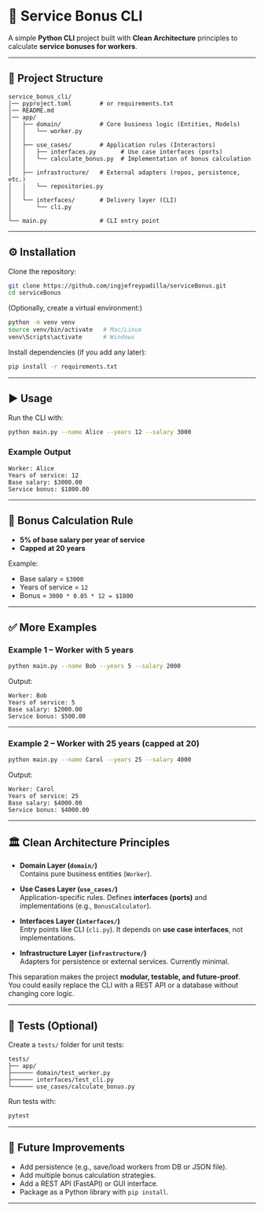 # 🧮 Service Bonus CLI

A simple **Python CLI** project built with **Clean Architecture** principles to calculate **service bonuses for workers**.

---

## 📂 Project Structure

```
service_bonus_cli/
│── pyproject.toml        # or requirements.txt
│── README.md
│── app/
│   ├── domain/           # Core business logic (Entities, Models)
│   │   └── worker.py
│   │
│   ├── use_cases/        # Application rules (Interactors)
│   │   ├── interfaces.py       # Use case interfaces (ports)
│   │   └── calculate_bonus.py  # Implementation of bonus calculation
│   │
│   ├── infrastructure/   # External adapters (repos, persistence, etc.)
│   │   └── repositories.py
│   │
│   └── interfaces/       # Delivery layer (CLI)
│       └── cli.py
│
└── main.py               # CLI entry point
```

---

## ⚙️ Installation

Clone the repository:

```bash
git clone https://github.com/ingjefreypadilla/serviceBonus.git
cd serviceBonus
```

(Optionally, create a virtual environment:)

```bash
python -m venv venv
source venv/bin/activate   # Mac/Linux
venv\Scripts\activate      # Windows
```

Install dependencies (if you add any later):

```bash
pip install -r requirements.txt
```

---

## ▶️ Usage

Run the CLI with:

```bash
python main.py --name Alice --years 12 --salary 3000
```

### Example Output

```
Worker: Alice
Years of service: 12
Base salary: $3000.00
Service bonus: $1800.00
```

---

## 📖 Bonus Calculation Rule

- **5% of base salary per year of service**
- **Capped at 20 years**

Example:  
- Base salary = `$3000`  
- Years of service = `12`  
- Bonus = `3000 * 0.05 * 12 = $1800`

---

## ✅ More Examples

### Example 1 – Worker with 5 years
```bash
python main.py --name Bob --years 5 --salary 2000
```

Output:
```
Worker: Bob
Years of service: 5
Base salary: $2000.00
Service bonus: $500.00
```

---

### Example 2 – Worker with 25 years (capped at 20)
```bash
python main.py --name Carol --years 25 --salary 4000
```

Output:
```
Worker: Carol
Years of service: 25
Base salary: $4000.00
Service bonus: $4000.00
```

---

## 🏛 Clean Architecture Principles

- **Domain Layer (`domain/`)**  
  Contains pure business entities (`Worker`).

- **Use Cases Layer (`use_cases/`)**  
  Application-specific rules. Defines **interfaces (ports)** and implementations (e.g., `BonusCalculator`).

- **Interfaces Layer (`interfaces/`)**  
  Entry points like CLI (`cli.py`). It depends on **use case interfaces**, not implementations.

- **Infrastructure Layer (`infrastructure/`)**  
  Adapters for persistence or external services. Currently minimal.

This separation makes the project **modular, testable, and future-proof**.  
You could easily replace the CLI with a REST API or a database without changing core logic.

---

## 🧪 Tests (Optional)

Create a `tests/` folder for unit tests:

```
tests/
├── app/
├────── domain/test_worker.py
├────── interfaces/test_cli.py
└────── use_cases/calculate_bonus.py
```

Run tests with:

```bash
pytest
```

---

## 🚀 Future Improvements

- Add persistence (e.g., save/load workers from DB or JSON file).  
- Add multiple bonus calculation strategies.  
- Add a REST API (FastAPI) or GUI interface.  
- Package as a Python library with `pip install`.  

---